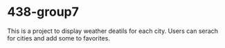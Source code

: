 # 438-group7

This is a project to display weather deatils for each city. Users can serach for cities and add some to favorites.
